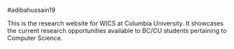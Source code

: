 #adibahussain19

This is the research website for WICS at Columbia University. It showcases the current research opportunities available to BC/CU students pertaining to Computer Science. 